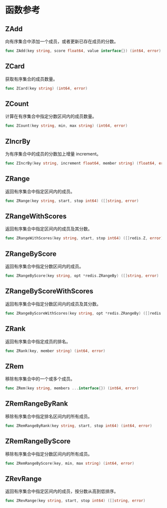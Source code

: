 # 函数参考

## ZAdd
向有序集合中添加一个成员，或者更新已存在成员的分数。
```go
func ZAdd(key string, score float64, value interface{}) (int64, error)
```

## ZCard
获取有序集合的成员数量。
```go
func ZCard(key string) (int64, error)
```

## ZCount
计算在有序集合中指定分数区间内的成员数量。
```go
func ZCount(key string, min, max string) (int64, error)
```

## ZIncrBy
为有序集合中的成员的分数加上增量 increment。
```go
func ZIncrBy(key string, increment float64, member string) (float64, error)
```

## ZRange
返回有序集合中指定区间内的成员。
```go
func ZRange(key string, start, stop int64) ([]string, error)
```

## ZRangeWithScores
返回有序集合中指定区间内的成员及其分数。
```go
func ZRangeWithScores(key string, start, stop int64) ([]redis.Z, error)
```

## ZRangeByScore
返回有序集合中指定分数区间内的成员。
```go
func ZRangeByScore(key string, opt *redis.ZRangeBy) ([]string, error)
```

## ZRangeByScoreWithScores
返回有序集合中指定分数区间内的成员及其分数。
```go
func ZRangeByScoreWithScores(key string, opt *redis.ZRangeBy) ([]redis.Z, error)
```

## ZRank
返回有序集合中指定成员的排名。
```go
func ZRank(key, member string) (int64, error)
```

## ZRem
移除有序集合中的一个或多个成员。
```go
func ZRem(key string, members ...interface{}) (int64, error)
```

## ZRemRangeByRank
移除有序集合中指定排名区间内的所有成员。
```go
func ZRemRangeByRank(key string, start, stop int64) (int64, error)
```

## ZRemRangeByScore
移除有序集合中指定分数区间内的所有成员。
```go
func ZRemRangeByScore(key, min, max string) (int64, error)
```

## ZRevRange
返回有序集合中指定区间内的成员，按分数从高到低排序。
```go
func ZRevRange(key string, start, stop int64) ([]string, error)
```